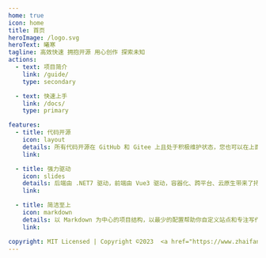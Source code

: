 ```yaml
---
home: true
icon: home
title: 首页
heroImage: /logo.svg
heroText: 曦寒
tagline: 高效快速 拥抱开源 用心创作 探索未知
actions:
  - text: 项目简介
    link: /guide/
    type: secondary

  - text: 快速上手
    link: /docs/
    type: primary

features:
  - title: 代码开源
    icon: layout
    details: 所有代码开源在 GitHub 和 Gitee 上且处于积极维护状态，您也可以在上面提交您的问题或者参与代码贡献。
    link:

  - title: 强力驱动
    icon: slides
    details: 后端由 .NET7 驱动，前端由 Vue3 驱动，容器化、跨平台、云原生带来了持续的性能改进。
    link:

  - title: 简洁至上
    icon: markdown
    details: 以 Markdown 为中心的项目结构，以最少的配置帮助你自定义站点和专注写作。
    link:

copyright: MIT Licensed | Copyright ©2023  <a href="https://www.zhaifanhua.com" target="_blank">ZhaiFanhua</a> All Rights Reserved.
---
```

